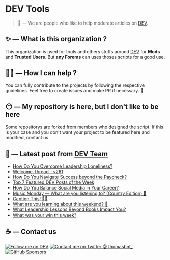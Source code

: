 # DEV Tools

> 🔧 — We are people who like to help moderate articles on [DEV](https://dev.to).

## ✨ — What is this organization ?

This organization is used for tools and others stuffs around [DEV](https://dev.to) for **Mods** and **Trusted Users**. But __any Forems__ can uses thoses scripts for a good use.


## 💪🏼 — How I can help ?

You can fully contribute to the projects by following the respective guidelines. Feel free to create issues and make PR if necessary. 🎉

## 😶 — My repository is here, but I don't like to be here

Some repositorys are forked from members who designed the script. If this is your case and you don't want your project to be featured here and modified, contact us.

## 📝 — Latest post from [DEV Team](https://dev.to/devteam)

<!-- BLOG-POST-LIST:START -->
- [How Do You Overcome Leadership Loneliness?](https://dev.to/devteam/how-do-you-overcome-leadership-loneliness-11jb)
- [Welcome Thread - v261](https://dev.to/devteam/welcome-thread-v261-1goi)
- [How Do You Navigate Success beyond the Paycheck?](https://dev.to/devteam/how-do-you-navigate-success-beyond-the-paycheck-n4g)
- [Top 7 Featured DEV Posts of the Week](https://dev.to/devteam/top-7-featured-dev-posts-of-the-week-3jad)
- [How Do You Balance Social Media in Your Career?](https://dev.to/devteam/how-do-you-balance-social-media-in-your-career-b9c)
- [Music Monday — What are you listening to? &lpar;Country Edition&rpar; 🤠](https://dev.to/devteam/music-monday-what-are-you-listening-to-country-edition-27j5)
- [Caption This! 🤔💭](https://dev.to/devteam/caption-this-ol6)
- [What are you learning about this weekend? 🧠](https://dev.to/devteam/what-are-you-learning-about-this-weekend-3m1c)
- [What Leadership Lessons Beyond Books Impact You?](https://dev.to/devteam/what-leadership-lessons-beyond-books-impact-you-1eoc)
- [What was your win this week?](https://dev.to/devteam/what-was-your-win-this-week-32bb)
<!-- BLOG-POST-LIST:END -->


## ☕ — Contact us

[![Follow me on DEV](https://img.shields.io/badge/dev.to-%2308090A.svg?&style=for-the-badge&logo=dev.to&logoColor=white&alt=devto)](https://dev.to/thomasbnt)
[![Contact me on Twitter @Thomasbnt_](https://img.shields.io/badge/Contact%20me%20on%20Twitter-%231DA1F2.svg?&style=for-the-badge&logo=twitter&logoColor=white&alt=twitter)](https://twitter.com/messages/1142357270-1142357270?text=Hello,%20I%20contact%20you%20from%20devtotools%20&recipient_id=1142357270) [![GitHub Sponsors](https://img.shields.io/badge/Sponsor%20me-%23EA54AE.svg?&style=for-the-badge&logo=github-sponsors&logoColor=white)](https://github.com/sponsors/thomasbnt)


